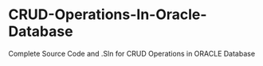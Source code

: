 # CRUD-Operations-In-Oracle-Database
 Complete Source Code and .Sln for CRUD Operations in ORACLE Database
